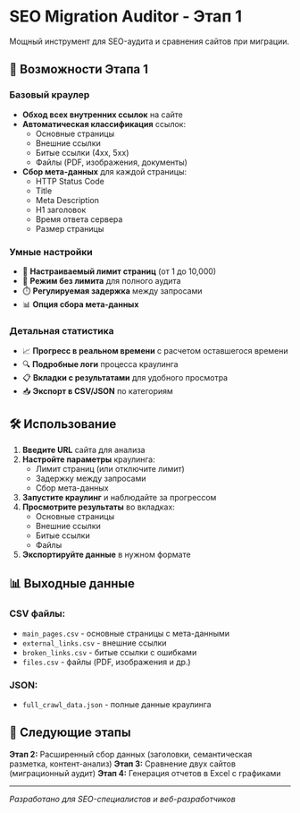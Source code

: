 # SEO Migration Auditor - Этап 1

Мощный инструмент для SEO-аудита и сравнения сайтов при миграции.

## 🚀 Возможности Этапа 1

### Базовый краулер
- **Обход всех внутренних ссылок** на сайте
- **Автоматическая классификация** ссылок:
  - Основные страницы
  - Внешние ссылки
  - Битые ссылки (4xx, 5xx)
  - Файлы (PDF, изображения, документы)
- **Сбор мета-данных** для каждой страницы:
  - HTTP Status Code
  - Title
  - Meta Description
  - H1 заголовок
  - Время ответа сервера
  - Размер страницы

### Умные настройки
- 🔄 **Настраиваемый лимит страниц** (от 1 до 10,000)
- 🚫 **Режим без лимита** для полного аудита
- ⏱️ **Регулируемая задержка** между запросами
- 📊 **Опция сбора мета-данных**

### Детальная статистика
- 📈 **Прогресс в реальном времени** с расчетом оставшегося времени
- 🔍 **Подробные логи** процесса краулинга
- 📋 **Вкладки с результатами** для удобного просмотра
- 📥 **Экспорт в CSV/JSON** по категориям

## 🛠 Использование

1. **Введите URL** сайта для анализа
2. **Настройте параметры** краулинга:
   - Лимит страниц (или отключите лимит)
   - Задержку между запросами
   - Сбор мета-данных
3. **Запустите краулинг** и наблюдайте за прогрессом
4. **Просмотрите результаты** во вкладках:
   - Основные страницы
   - Внешние ссылки
   - Битые ссылки
   - Файлы
5. **Экспортируйте данные** в нужном формате

## 📊 Выходные данные

### CSV файлы:
- `main_pages.csv` - основные страницы с мета-данными
- `external_links.csv` - внешние ссылки
- `broken_links.csv` - битые ссылки с ошибками
- `files.csv` - файлы (PDF, изображения и др.)

### JSON:
- `full_crawl_data.json` - полные данные краулинга

## 🔮 Следующие этапы

**Этап 2:** Расширенный сбор данных (заголовки, семантическая разметка, контент-анализ)
**Этап 3:** Сравнение двух сайтов (миграционный аудит)
**Этап 4:** Генерация отчетов в Excel с графиками

---

*Разработано для SEO-специалистов и веб-разработчиков*
